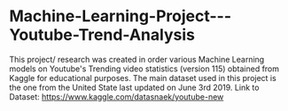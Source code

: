 # Machine-Learning-Project---Youtube-Trend-Analysis
This project/ research was created in order  various Machine Learning models on Youtube's Trending video statistics (version 115) obtained from Kaggle for educational purposes. The main dataset used in this project is the one from the United State last updated on June 3rd 2019.
Link to Dataset: https://www.kaggle.com/datasnaek/youtube-new
